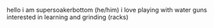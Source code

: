hello i am supersoakerbottom (he/him)
i love playing with water guns
interested in learning and grinding (racks)

<!---
supersoakerbottom/supersoakerbottom is a ✨ special ✨ repository because its `README.md` (this file) appears on your GitHub profile.
You can click the Preview link to take a look at your changes.
--->
